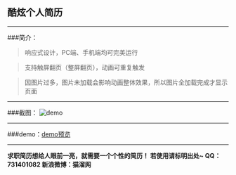 ﻿## 酷炫个人简历 ##


----------

###简介：

> 响应式设计，PC端、手机端均可完美运行

> 支持触屏翻页（整屏翻页），动画可重复触发

> 因图片过多，图片未加载会影响动画整体效果，所以图片全加载完成才显示页面


----------

###截图：
![demo][1]


----------
###demo：[demo预览][2]


----------
**求职简历想给人眼前一亮，就需要一个个性的简历！
若使用请标明出处~
QQ：731401082
新浪微博：猫溜网**


  [1]: http://www.cat666.com/mydemo/vita/demo.jpg
  [2]: http://myinfo.cat666.com